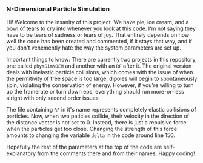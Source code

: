 ### N-Dimensional Particle Simulation

Hi! Welcome to the insanity of this project. We have pie, ice cream,
and a bowl of tears to cry into whenever you look at this code. I'm
not saying they have to be tears of sadness or tears of joy. That
entirely depends on how well the code has been created and commented,
if it stays that way, and if you don't vehemently hate the way the
system parameters are set up. 

Important things to know: There are currently two projects in this
repository, one called `physSimNDEM` and another with an `RF` after
it. The original version deals with inelastic particle collisions,
which comes with the issue of when the permitivity of free space is
too large, dipoles will begin to spontaneously spin, violating the
conservation of energy. However, if you're willing to turn up the 
framerate or turn down eps, everything should run more-or-less
alright with only second order issues.

The file containing `RF` in it's name represents completely elastic
collisions of particles. Now, when two paticles collide, their
velocity in the direction of the distance vector is not set to 0.
Instead, there is just a repulsive force when the particles get too
close. Changing the strength of this force amounts to changing the
variable `delta` in the code around line 150.

Hopefully the rest of the parameters at the top of the code are
self-explanatory from the comments there and from their names. Happy
coding!
